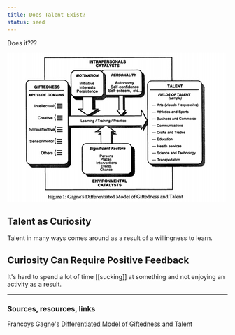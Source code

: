 ```yaml
---
title: Does Talent Exist?
status: seed
---
```


Does it???

<img src="../../assets/talent-gift.jpg">

## Talent as Curiosity

Talent in many ways comes around as a result of a willingness to learn.

## Curiosity Can Require Positive Feedback

It's hard to spend a lot of time [[sucking]] at something and not enjoying an activity as a result.

---
### Sources, resources, links

Francoys Gagne's [Differentiated Model of Giftedness and Talent](https://education.nt.gov.au/__data/assets/pdf_file/0007/438883/Gifted-and-Talented-Education-policy_Appendix-9_EDOC2016-7113.pdf)